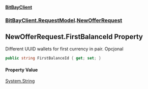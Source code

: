 #### [BitBayClient](./index.md 'index')
### [BitBayClient.RequestModel](./BitBayClient-RequestModel.md 'BitBayClient.RequestModel').[NewOfferRequest](./BitBayClient-RequestModel-NewOfferRequest.md 'BitBayClient.RequestModel.NewOfferRequest')
## NewOfferRequest.FirstBalanceId Property
Different UUID wallets for first currency in pair. Opcjonal  
```csharp
public string FirstBalanceId { get; set; }
```
#### Property Value
[System.String](https://docs.microsoft.com/en-us/dotnet/api/System.String 'System.String')  

